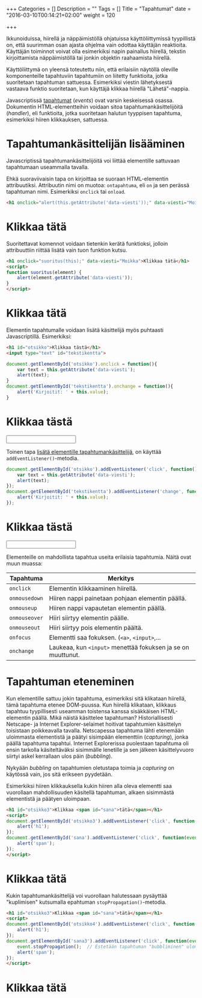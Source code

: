 +++
Categories = []
Description = ""
Tags = []
Title = "Tapahtumat"
date = "2016-03-10T00:14:21+02:00"
weight = 120

+++

Ikkunoiduissa, hiirellä ja näppäimistöllä ohjatuissa käyttöliittymissä
tyypillistä on, että suurimman osan ajasta ohjelma vain odottaa
käyttäjän reaktioita. Käyttäjän toiminnot voivat olla esimerkiksi
napin painallus hiirellä, tekstin kirjoittamista näppäimistöllä tai
jonkin objektin raahaamista hiirellä.

Käyttöliittymä on yleensä toteutettu niin, että erilaisiin näytöllä
oleville komponenteille tapahtuviin tapahtumiin on liitetty funktioita,
jotka suoritetaan tapahtuman sattuessa. Esimerkiksi viestin lähetyksestä
vastaava funktio suoritetaan, kun käyttäjä klikkaa hiirellä "Lähetä"-nappia.

Javascriptissä [tapahtumat][Events] (*events*) ovat varsin keskeisessä osassa.
Dokumentin HTML-elementteihin voidaan sitoa tapahtumankäsittelijöitä (*handler*),
eli funktioita, jotka suoritetaan halutun tyyppisen tapahtuma, esimerkiksi
hiiren klikkauksen, sattuessa.

Tapahtumankäsittelijän lisääminen
===============================

Javascriptissä tapahtumankäsittelijöitä voi liittää elementille sattuvaan
tapahtumaan useammalla tavalla.

Ehkä suoraviivaisin tapa on kirjoittaa se suoraan HTML-elementin attribuutiksi.
Attribuutin nimi on muotoa: `ontapahtuma`, eli `on` ja sen perässä tapahtuman nimi.
Esimerkiksi `onclick` tai `onload`.

```html
<h1 onclick="alert(this.getAttribute('data-viesti'));" data-viesti="Moikka">Klikkaa tätä</h1>
```
<div class="html-example">
<h1 onclick="alert(this.getAttribute('data-viesti'));" data-viesti="Moikka">Klikkaa tätä</h1>
</div>

Suoritettavat komennot voidaan tietenkin kerätä funktioksi, jolloin attribuuttiin riittää
lisätä vain tuon funktion kutsu.

```html
<h1 onclick="suoritus(this);" data-viesti="Moikka">Klikkaa tätä</h1>
<script>
function suoritus(element) {
    alert(element.getAttribute('data-viesti'));
}
</script>
```
<div class="html-example">
<h1 onclick="suoritus(this);" data-viesti="Moikka">Klikkaa tätä</h1>
<script>
function suoritus(element) {
    alert(element.getAttribute('data-viesti'));
}
</script>
</div>

Elementin tapahtumalle voidaan lisätä käsittelijä myös puhtaasti Javascriptillä.
Esimerkiksi:

```html
<h1 id="otsikko">Klikkaa tästä</h1>
<input type="text" id="tekstikentta">
```
```javascript
document.getElementById('otsikko').onclick = function(){
    var text = this.getAttribute('data-viesti');
    alert(text);
}
document.getElementById('tekstikentta').onchange = function(){
    alert('Kirjoitit: ' + this.value);
}
```
<div class="html-example">
<h1 id="otsikko" data-viesti="Hello, World!">Klikkaa tästä</h1>
<input type="text" id="tekstikentta">
<script>
document.getElementById('otsikko').onclick = function(){
    var text = this.getAttribute('data-viesti');
    alert(text);
}
document.getElementById('tekstikentta').onchange = function(){
    alert('Kirjoitit: ' + this.value);
}
</script>
</div>

Toinen tapa [lisätä elementille tapahtumankäsittelijä][MozListener], on käyttää `addEventListener()`-metodia.

```javascript
document.getElementById('otsikko').addEventListener('click', function(){
    var text = this.getAttribute('data-viesti');
    alert(text);
});
document.getElementById('tekstikentta').addEventListener('change', function(){
    alert('Kirjoitit: ' + this.value);
});
```
<div class="html-example">
<h1 id="otsikko2" data-viesti="Hello, World!">Klikkaa tästä</h1>
<input type="text" id="tekstikentta2">
<script>
document.getElementById('otsikko2').addEventListener('click', function(){
    var text = this.getAttribute('data-viesti');
    alert(text);
});
document.getElementById('tekstikentta2').addEventListener('change', function(){
    alert('Kirjoitit: ' + this.value);
});
</script>
</div>

Elementeille on mahdollista tapahtua useita erilaisia tapahtumia. Näitä ovat muun muassa:

|Tapahtuma             | Merkitys                          |
|----------------------|-----------------------------------|
|`onclick`             | Elementin klikkaaminen hiirellä.  |
|`onmousedown`         | Hiiren nappi painetaan pohjaan elementin päällä. |
|`onmouseup`           | Hiiren nappi vapautetan elementin päällä. |
|`onmouseover`         | Hiiri siirtyy elementin päälle.   |
|`onmouseout`          | Hiiri siirtyy pois elementin päältä. |
|`onfocus`             | Elementti saa fokuksen. (`<a>`, `<input>`,...  |)
|`onchange`            | Laukeaa, kun `<input>` menettää fokuksen ja se on muuttunut. |


Tapahtuman eteneminen
=====================

Kun elementille sattuu jokin tapahtuma, esimerkiksi sitä klikataan hiirellä,
tämä tapahtuma etenee DOM-puussa. Kun hiirellä klikataan, klikkaus tapahtuu
tyypillisesti useamman toistensa kanssa sisäkkäisen HTML-elementin päällä.
Mikä näistä käsittelee tapahtuman? Historiallisesti Netscape- ja Internet Explorer-selaimet
hoitivat tapahtumien käsittelyn toisistaan poikkeavalla tavalla.
Netscapessa tapahtuma lähti etenemään uloimmasta elementistä ja päätyi sisimpään elementtiin
(*capturing*), jonka päällä tapahtuma tapahtui. Internet Explorerissa puolestaan
tapahtuma oli ensin tarkolla käsiteltäväksi sisimmälle lenetille ja sen jälkeen
käsittelyvuoro siirtyi askel kerrallaan ulos päin (*bubbling*).

Nykyään *bubbling* on tapahtumien oletustapa toimia ja *capturing* on käytössä
vain, jos sitä erikseen pyydetään.

Esimerkiksi hiiren klikkauksella kukin hiiren alla oleva elementti saa vuorollaan
mahdollisuuden käsitellä tapahtuman, alkaen sisimmästä elementistä ja päätyen uloimpaan.

```html
<h1 id="otsikko3">Klikkaa <span id="sana">tätä</span></h1>
<script>
document.getElementById('otsikko3').addEventListener('click', function(event) {
    alert('h1');
});
document.getElementById('sana').addEventListener('click', function(event) {
    alert('span');
});
</script>
```
<div class="html-example">
<h1 id="otsikko3">Klikkaa <span id="sana">tätä</span></h1>
<script>
document.getElementById('otsikko3').addEventListener('click', function(event) {
    alert('h1');
});
document.getElementById('sana').addEventListener('click', function(event) {
    alert('span');
});
</script>
</div>


Kukin tapahtumankäsittelijä voi vuorollaan halutessaan pysäyttää "kuplimisen"
kutsumalla epahtuman `stopPropagation()`-metodia.

```html
<h1 id="otsikko3">Klikkaa <span id="sana">tätä</span></h1>
<script>
document.getElementById('otsikko4').addEventListener('click', function(event) {
    alert('h1');
});
document.getElementById('sana3').addEventListener('click', function(event) {
    event.stopPropagation();  // Estetään tapahtuman "bubbliminen" ulompiin elementteihin.
    alert('span');
});
</script>
```
<div class="html-example">
<h1 id="otsikko4">Klikkaa <span id="sana3">tätä</span></h1>
<script>
document.getElementById('otsikko4').addEventListener('click', function(event) {
    alert('h1');
});
document.getElementById('sana3').addEventListener('click', function(event) {
    event.stopPropagation();  // Estetään tapahtuman "bubbliminen" ulompiin elementteihin.
    alert('span');
});
</script>
</div>



[Events]: http://www.w3schools.com/js/js_htmldom_events.asp "W3Schools:Events"
[MozListener]: https://developer.mozilla.org/en-US/docs/Web/API/EventTarget/addEventListener?redirectlocale=en-US&redirectslug=DOM%2FEventTarget.addEventListener "Mozilla:addEventListener()"